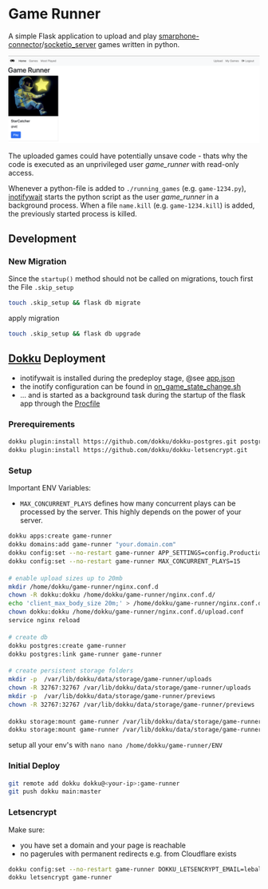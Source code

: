 # Game Runner

A simple Flask application to upload and play [smarphone-connector](https://github.com/lebalz/smartphone-connector)/[socketio_server](https://github.com/lebalz/socketio_server) games written in python.

![game-runner](game_runner.png)

The uploaded games could have potentially unsave code - thats why the code is executed as an unprivileged user _game_runner_ with read-only access.

Whenever a python-file is added to `./running_games` (e.g. `game-1234.py`), [inotifywait](https://linux.die.net/man/1/inotifywait) starts the python script as the user _game_runner_ in a background process. When a file `name.kill` (e.g. `game-1234.kill`) is added, the previously started process is killed.

## Development

### New Migration

Since the `startup()` method should not be called on migrations, touch first the File `.skip_setup`

```sh
touch .skip_setup && flask db migrate
```

apply migration

```sh
touch .skip_setup && flask db upgrade
```

## [Dokku](http://dokku.viewdocs.io/dokku/) Deployment

- inotifywait is installed during the predeploy stage, @see [app.json](app.json)
- the inotify configuration can be found in [on_game_state_change.sh](on_game_state_change.sh)
- ... and is started as a background task during the startup of the flask app through the [Procfile](Procfile)

### Prerequirements

```sh
dokku plugin:install https://github.com/dokku/dokku-postgres.git postgres
dokku plugin:install https://github.com/dokku/dokku-letsencrypt.git
```

### Setup

Important ENV Variables:

- `MAX_CONCURRENT_PLAYS` defines how many concurrent plays can be processed by the server. This highly depends on the power of your server.

```sh
dokku apps:create game-runner
dokku domains:add game-runner "your.domain.com"
dokku config:set --no-restart game-runner APP_SETTINGS=config.ProductionConfig
dokku config:set --no-restart game-runner MAX_CONCURRENT_PLAYS=15

# enable upload sizes up to 20mb
mkdir /home/dokku/game-runner/nginx.conf.d
chown -R dokku:dokku /home/dokku/game-runner/nginx.conf.d/
echo 'client_max_body_size 20m;' > /home/dokku/game-runner/nginx.conf.d/upload.conf
chown dokku:dokku /home/dokku/game-runner/nginx.conf.d/upload.conf
service nginx reload

# create db
dokku postgres:create game-runner
dokku postgres:link game-runner game-runner

# create persistent storage folders
mkdir -p  /var/lib/dokku/data/storage/game-runner/uploads
chown -R 32767:32767 /var/lib/dokku/data/storage/game-runner/uploads
mkdir -p  /var/lib/dokku/data/storage/game-runner/previews
chown -R 32767:32767 /var/lib/dokku/data/storage/game-runner/previews

dokku storage:mount game-runner /var/lib/dokku/data/storage/game-runner/uploads:/app/uploads
dokku storage:mount game-runner /var/lib/dokku/data/storage/game-runner/previews:/app/static/previews
```

setup all your env's with `nano nano /home/dokku/game-runner/ENV`

### Initial Deploy

```sh
git remote add dokku dokku@<your-ip>:game-runner
git push dokku main:master
```

### Letsencrypt

Make sure:

- you have set a domain and your page is reachable
- no pagerules with permanent redirects e.g. from Cloudflare exists

```sh
dokku config:set --no-restart game-runner DOKKU_LETSENCRYPT_EMAIL=lebalz@outlook.com
dokku letsencrypt game-runner
```
